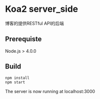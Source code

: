 # Koa2 server_side
博客的提供RESTful API的后端

## Prerequiste
Node.js > 4.0.0

## Build
```
npm install
npm start
```

The server is now running at localhost:3000